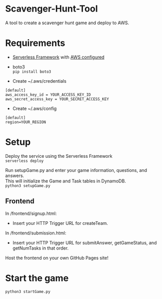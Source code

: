 # Scavenger-Hunt-Tool
A tool to create a scavenger hunt game and deploy to AWS.


# Requirements

- [Serverless Framework](https://serverless.com/framework/docs/getting-started/) with [AWS configured](https://serverless.com/framework/docs/providers/aws/guide/credentials/)

- boto3  
`pip install boto3`

- Create ~/.aws/credentials
```
[default]
aws_access_key_id = YOUR_ACCESS_KEY_ID
aws_secret_access_key = YOUR_SECRET_ACCESS_KEY
```

- Create ~/.aws/config
```
[default]
region=YOUR_REGION
```


# Setup

Deploy the service using the Serverless Framework  
`serverless deploy`  


Run setupGame.py and enter your game information, questions, and answers.  
This will initialize the Game and Task tables in DynamoDB.  
`python3 setupGame.py`  


## Frontend

In /frontend/signup.html:  
- Insert your HTTP Trigger URL for createTeam.

In /frontend/submission.html:  
- Insert your HTTP Trigger URL for submitAnswer, getGameStatus, and getNumTasks in that order.

Host the frontend on your own GitHub Pages site!


# Start the game

`python3 startGame.py`
